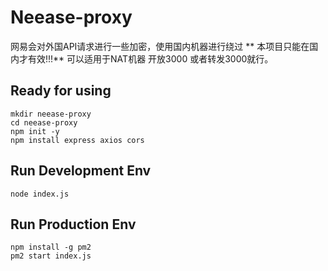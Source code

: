 # Neease-proxy
网易会对外国API请求进行一些加密，使用国内机器进行绕过
** 本项目只能在国内才有效!!!**
可以适用于NAT机器 开放3000 或者转发3000就行。
## Ready for using
```
mkdir neease-proxy
cd neease-proxy
npm init -y
npm install express axios cors

```


## Run Development Env
```
node index.js
```

## Run Production Env
```
npm install -g pm2
pm2 start index.js
```
